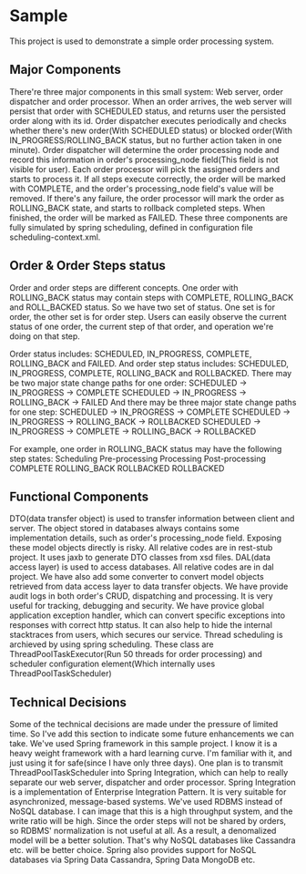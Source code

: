 # Sample
This project is used to demonstrate a simple order processing system.

## Major Components
There're three major components in this small system: Web server, order dispatcher and order processor.
When an order arrives, the web server will persist that order with SCHEDULED status, and returns user the persisted order along with its id.
Order dispatcher executes periodically and checks whether there's new order(With SCHEDULED status) or blocked order(With IN_PROGRESS/ROLLING_BACK status, but no further action taken in one minute). Order dispatcher will determine the order processing node and record this information in order's processing_node field(This field is not visible for user).
Each order processor will pick the assigned orders and starts to process it. If all steps execute correctly, the order will be marked with COMPLETE, and the order's processing_node field's value will be removed. If there's any failure, the order processor will mark the order as ROLLING_BACK state, and starts to rollback completed steps. When finished, the order will be marked as FAILED.
These three components are fully simulated by spring scheduling, defined in configuration file scheduling-context.xml.

## Order & Order Steps status
Order and order steps are different concepts. One order with ROLLING_BACK status may contain steps with COMPLETE, ROLLING_BACK and ROLL_BACKED status. So we have two set of status. One set is for order, the other set is for order step. Users can easily observe the current status of one order, the current step of that order, and operation we're doing on that step.

Order status includes: SCHEDULED, IN_PROGRESS, COMPLETE, ROLLING_BACK and FAILED. And order step status includes: SCHEDULED, IN_PROGRESS, COMPLETE, ROLLING_BACK and ROLLBACKED.
There may be two major state change paths for one order:
SCHEDULED -> IN_PROGRESS -> COMPLETE
SCHEDULED -> IN_PROGRESS -> ROLLING_BACK -> FAILED
And there may be three major state change paths for one step:
SCHEDULED -> IN_PROGRESS -> COMPLETE
SCHEDULED -> IN_PROGRESS -> ROLLING_BACK -> ROLLBACKED
SCHEDULED -> IN_PROGRESS -> COMPLETE -> ROLLING_BACK -> ROLLBACKED

For example, one order in ROLLING_BACK status may have the following step states:
Scheduling    Pre-processing Processing     Post-processing
COMPLETE      ROLLING_BACK   ROLLBACKED     ROLLBACKED

## Functional Components
DTO(data transfer object) is used to transfer information between client and server. The object stored in databases always contains some implementation details, such as order's processing_node field. Exposing these model objects directly is risky. All relative codes are in rest-stub project. It uses jaxb to generate DTO classes from xsd files.
DAL(data access layer) is used to access databases. All relative codes are in dal project. We have also add some converter to convert model objects retrieved from data access layer to data transfer objects.
We have provide audit logs in both order's CRUD, dispatching and processing. It is very useful for tracking, debugging and security.
We have provice global application exception handler, which can convert specific exceptions into responses with correct http status. It can also help to hide the internal stacktraces from users, which secures our service.
Thread scheduling is archieved by using spring scheduling. These class are ThreadPoolTaskExecutor(Run 50 threads for order processing) and scheduler configuration element(Which internally uses ThreadPoolTaskScheduler)

## Technical Decisions
Some of the technical decisions are made under the pressure of limited time. So I've add this section to indicate some future enhancements we can take.
We've used Spring framework in this sample project. I know it is a heavy weight framework with a hard learning curve. I'm familiar with it, and just using it for safe(since I have only three days).
One plan is to transmit ThreadPoolTaskScheduler into Spring Integration, which can help to really separate our web server, dispatcher and order processor. Spring Integration is a implementation of Enterprise Integration Pattern. It is very suitable for asynchronized, message-based systems.
We've used RDBMS instead of NoSQL database. I can image that this is a high throughput system, and the write ratio will be high. Since the order steps will not be shared by orders, so RDBMS' normalization is not useful at all. As a result, a denomalized model will be a better solution. That's why NoSQL databases like Cassandra etc. will be better choice. Spring also provides support for NoSQL databases via Spring Data Cassandra, Spring Data MongoDB etc.